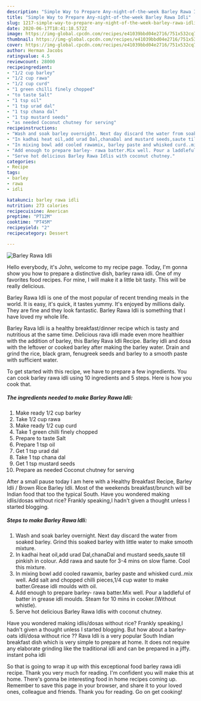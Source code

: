 ```yaml
---
description: "Simple Way to Prepare Any-night-of-the-week Barley Rawa Idli"
title: "Simple Way to Prepare Any-night-of-the-week Barley Rawa Idli"
slug: 1217-simple-way-to-prepare-any-night-of-the-week-barley-rawa-idli
date: 2020-06-17T18:41:18.572Z
image: https://img-global.cpcdn.com/recipes/e41039bbd04e2716/751x532cq70/barley-rawa-idli-recipe-main-photo.jpg
thumbnail: https://img-global.cpcdn.com/recipes/e41039bbd04e2716/751x532cq70/barley-rawa-idli-recipe-main-photo.jpg
cover: https://img-global.cpcdn.com/recipes/e41039bbd04e2716/751x532cq70/barley-rawa-idli-recipe-main-photo.jpg
author: Herman Jacobs
ratingvalue: 4.5
reviewcount: 28000
recipeingredient:
- "1/2 cup barley"
- "1/2 cup rawa"
- "1/2 cup curd"
- "1 green chilli finely chopped"
- "to taste Salt"
- "1 tsp oil"
- "1 tsp urad dal"
- "1 tsp chana dal"
- "1 tsp mustard seeds"
- "as needed Coconut chutney for serving"
recipeinstructions:
- "Wash and soak barley overnight. Next day discard the water from soaked barley. Grind this soaked barley with little water to make smooth mixture."
- "In kadhai heat oil,add urad Dal,chanaDal and mustard seeds,saute till pinkish in colour. Add rawa and saute for 3-4 mins on slow flame. Cool this mixture."
- "In mixing bowl add cooled rawamix, barley paste and whisked curd..mix well. Add salt and chopped chilli pieces,1/4 cup water to make batter.Grease idli moulds with oil."
- "Add enough to prepare barley- rawa batter.Mix well. Pour a laddleful of batter in grease idli moulds. Steam for 10 mins in cooker.(Without whistle)."
- "Serve hot delicious Barley Rawa Idlis with coconut chutney."
categories:
- Recipe
tags:
- barley
- rawa
- idli

katakunci: barley rawa idli 
nutrition: 273 calories
recipecuisine: American
preptime: "PT12M"
cooktime: "PT45M"
recipeyield: "2"
recipecategory: Dessert

---
```



![Barley Rawa Idli](https://img-global.cpcdn.com/recipes/e41039bbd04e2716/751x532cq70/barley-rawa-idli-recipe-main-photo.jpg)

Hello everybody, it's John, welcome to my recipe page. Today, I'm gonna show you how to prepare a distinctive dish, barley rawa idli. One of my favorites food recipes. For mine, I will make it a little bit tasty. This will be really delicious.

Barley Rawa Idli is one of the most popular of recent trending meals in the world. It is easy, it's quick, it tastes yummy. It's enjoyed by millions daily. They are fine and they look fantastic. Barley Rawa Idli is something that I have loved my whole life.

Barley Rava Idli is a healthy breakfast/dinner recipe which is tasty and nutritious at the same time. Delicious rava idli made even more healthier with the addition of barley, this Barley Rava Idli Recipe. Barley idli and dosa with the leftover or cooked barley after making the barley water. Drain and grind the rice, black gram, fenugreek seeds and barley to a smooth paste with sufficient water.


To get started with this recipe, we have to prepare a few ingredients. You can cook barley rawa idli using 10 ingredients and 5 steps. Here is how you cook that.

<!--inarticleads1-->

##### The ingredients needed to make Barley Rawa Idli:

1. Make ready 1/2 cup barley
1. Take 1/2 cup rawa
1. Make ready 1/2 cup curd
1. Take 1 green chilli finely chopped
1. Prepare to taste Salt
1. Prepare 1 tsp oil
1. Get 1 tsp urad dal
1. Take 1 tsp chana dal
1. Get 1 tsp mustard seeds
1. Prepare as needed Coconut chutney for serving


After a small pause today I am here with a Healthy Breakfast Recipe, Barley Idli / Brown Rice Barley Idli. Most of the weekends breakfast/brunch will be Indian food that too the typical South. Have you wondered making idlis/dosas without rice? Frankly speaking,I hadn&#39;t given a thought unless I started blogging. 

<!--inarticleads2-->

##### Steps to make Barley Rawa Idli:

1. Wash and soak barley overnight. Next day discard the water from soaked barley. Grind this soaked barley with little water to make smooth mixture.
1. In kadhai heat oil,add urad Dal,chanaDal and mustard seeds,saute till pinkish in colour. Add rawa and saute for 3-4 mins on slow flame. Cool this mixture.
1. In mixing bowl add cooled rawamix, barley paste and whisked curd..mix well. Add salt and chopped chilli pieces,1/4 cup water to make batter.Grease idli moulds with oil.
1. Add enough to prepare barley- rawa batter.Mix well. Pour a laddleful of batter in grease idli moulds. Steam for 10 mins in cooker.(Without whistle).
1. Serve hot delicious Barley Rawa Idlis with coconut chutney.


Have you wondered making idlis/dosas without rice? Frankly speaking,I hadn&#39;t given a thought unless I started blogging. But how about a barley-oats idli/dosa without rice ?? Rava Idli is a very popular South Indian breakfast dish which is very simple to prepare at home. It does not require any elaborate grinding like the traditional idli and can be prepared in a jiffy. instant poha idli 

So that is going to wrap it up with this exceptional food barley rawa idli recipe. Thank you very much for reading. I'm confident you will make this at home. There's gonna be interesting food in home recipes coming up. Remember to save this page in your browser, and share it to your loved ones, colleague and friends. Thank you for reading. Go on get cooking!
